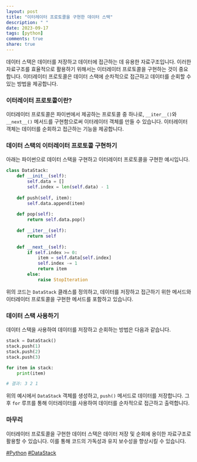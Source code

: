 ```yaml
---
layout: post
title: "이터레이터 프로토콜을 구현한 데이터 스택"
description: " "
date: 2023-09-17
tags: [python]
comments: true
share: true
---
```


데이터 스택은 데이터를 저장하고 데이터에 접근하는 데 유용한 자료구조입니다. 이러한 자료구조를 효율적으로 활용하기 위해서는 이터레이터 프로토콜을 구현하는 것이 중요합니다. 이터레이터 프로토콜은 데이터 스택에 순차적으로 접근하고 데이터를 순회할 수 있는 방법을 제공합니다.

### 이터레이터 프로토콜이란?

이터레이터 프로토콜은 파이썬에서 제공하는 프로토콜 중 하나로, `__iter__()`와 `__next__()` 메서드를 구현함으로써 이터레이터 객체를 만들 수 있습니다. 이터레이터 객체는 데이터를 순회하고 접근하는 기능을 제공합니다.

### 데이터 스택의 이터레이터 프로토콜 구현하기

아래는 파이썬으로 데이터 스택을 구현하고 이터레이터 프로토콜을 구현한 예시입니다.

```python
class DataStack:
    def __init__(self):
        self.data = []
        self.index = len(self.data) - 1
    
    def push(self, item):
        self.data.append(item)
    
    def pop(self):
        return self.data.pop()
    
    def __iter__(self):
        return self
    
    def __next__(self):
        if self.index >= 0:
            item = self.data[self.index]
            self.index -= 1
            return item
        else:
            raise StopIteration
```

위의 코드는 `DataStack` 클래스를 정의하고, 데이터를 저장하고 접근하기 위한 메서드와 이터레이터 프로토콜을 구현한 메서드를 포함하고 있습니다.

### 데이터 스택 사용하기

데이터 스택을 사용하여 데이터를 저장하고 순회하는 방법은 다음과 같습니다.

```python
stack = DataStack()
stack.push(1)
stack.push(2)
stack.push(3)

for item in stack:
    print(item)

# 결과: 3 2 1
```

위의 예시에서 `DataStack` 객체를 생성하고, `push()` 메서드로 데이터를 저장합니다. 그 후 `for` 루프를 통해 이터레이터를 사용하여 데이터를 순차적으로 접근하고 출력합니다.

### 마무리

이터레이터 프로토콜을 구현한 데이터 스택은 데이터 저장 및 순회에 용이한 자료구조로 활용할 수 있습니다. 이를 통해 코드의 가독성과 유지 보수성을 향상시킬 수 있습니다.

[#Python](https://example.com/tags/python) [#DataStack](https://example.com/tags/datastack)